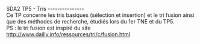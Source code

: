 SDA2 TP5 - Tris 
---------------<br/>
Ce TP concerne les tris basiques (sélection et insertion) et le tri fusion ainsi que des méthodes de recherche, étudiés lors du 1er TNE et du TP5.<br/>
PS : le tri fusion est inspiré du site http://www.dailly.info/ressources/tri/c/fusion.html
